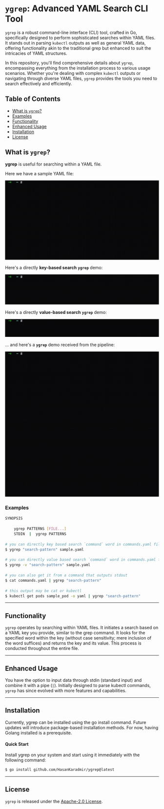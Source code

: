 # `ygrep`: Advanced YAML Search CLI Tool

`ygrep` is a robust command-line interface (CLI) tool, crafted in Go, specifically designed to perform sophisticated searches within YAML files. It stands out in parsing `kubectl` outputs as well as general YAML data, offering functionality akin to the traditional grep but enhanced to suit the intricacies of YAML structures.

In this repository, you'll find comprehensive details about `ygrep`, encompassing everything from the installation process to various usage scenarios. Whether you're dealing with complex `kubectl` outputs or navigating through diverse YAML files, `ygrep` provides the tools you need to search effectively and efficiently.

## Table of Contents
- [What is `ygrep`?](#what-is-ygrep)
- [Examples](#examples)
- [Functionality](#functionality)
- [Enhanced Usage](#enhanced-usage)
- [Installation](#installation)
- [License](#license)

## What is `ygrep`?

**ygrep** is useful for searching within a YAML file.

Here we have a sample YAML file:

<img src="img/ygrep-sample-file.gif" >

<br>

Here's a directly **key-based search** **`ygrep`** demo:
<br>

<img src="img/ygrep-key-based.gif" >

<br>

Here's a directly **value-based search** **`ygrep`** demo:
<br>

<img src="img/ygrep-value-based.gif" >

<br>

... and here's a **`ygrep`** demo received from the pipeline:

<img src="img/ygrep-kubectl.gif" >

### Examples
```sh
SYNOPSIS

    ygrep PATTERNS [FILE...] 
    STDIN  |  ygrep PATTERNS

# you can directly key based search `command` word in commands.yaml file by default
$ ygrep "search-pattern" sample.yaml

# you can directly value based search `command` word in commands.yaml file
$ ygrep -v "search-pattern" sample.yaml 

# you can also get it from a command that outputs stdout
$ cat commands.yaml | ygrep "search-pattern"

# this output may be cat or kubectl
$ kubectl get pods sample_pod -o yaml | ygrep "search-pattern"

```

-----

## Functionality

`ygrep` operates by searching within YAML files. It initiates a search based on a YAML key you provide, similar to the grep command. It looks for the specified word within the key (without case sensitivity; mere inclusion of the word suffices) and returns the key and its value. This process is conducted throughout the entire file.

-----

## Enhanced Usage

You have the option to input data through stdin (standard input) and combine it with a pipe (`|`). Initially designed to parse kubectl commands, `ygrep` has since evolved with more features and capabilities.

-----

## Installation

Currently, ygrep can be installed using the go install command. Future updates will introduce package-based installation methods. For now, having Golang installed is a prerequisite.

#### Quick Start

Install ygrep on your system and start using it immediately with the following command:

```bash
$ go install github.com/HasanKaradmir/ygrep@latest
```
-----

## License
`ygrep` is released under the [Apache-2.0 License](LICENSE).